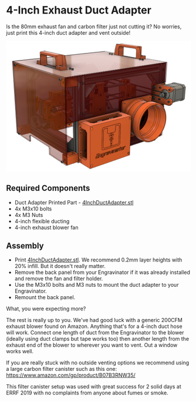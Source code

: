 # 4-Inch Exhaust Duct Adapter

Is the 80mm exhaust fan and carbon filter just not cutting it? No worries, just print this 4-inch duct adapter and vent outside!

![](img/a.png)

## Required Components

- Duct Adapter Printed Part - [4InchDuctAdapter.stl](4InchDuctAdapter.stl)
- 4x M3x10 bolts
- 4x M3 Nuts
- 4-inch flexible ducting
- 4-inch exhaust blower fan

## Assembly

- Print [4InchDuctAdapter.stl](4InchDuctAdapter.stl). We recommend 0.2mm layer heights with 20% infill. But it doesn't really matter.
- Remove the back panel from your Engravinator if it was already installed and remove the fan and filter holder.
- Use the M3x10 bolts and M3 nuts to mount the duct adapter to your Engravinator.
- Remount the back panel.

What, you were expecting more?

The rest is really up to you. We've had good luck with a generic 200CFM exhaust blower found on Amazon. Anything that's for a 4-inch duct hose will work. Connect one length of duct from the Engravinator to the blower (ideally using duct clamps but tape works too) then another length from the exhaust end of the blower to wherever you want to vent. Out a window works well.

If you are really stuck with no outside venting options we recommend using a large carbon filter canister such as this one: https://www.amazon.com/gp/product/B07B3RNW35/

This filter canister setup was used with great success for 2 solid days at ERRF 2019 with no complaints from anyone about fumes or smoke.